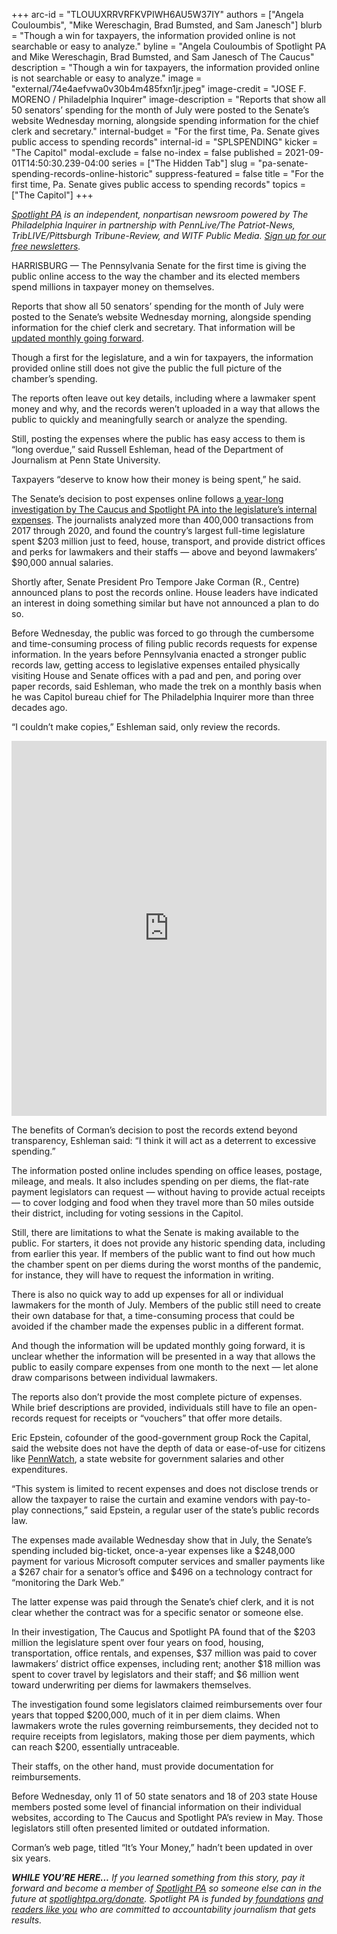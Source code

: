 +++
arc-id = "TLOUUXRRVRFKVPIWH6AU5W37IY"
authors = ["Angela Couloumbis", "Mike Wereschagin, Brad Bumsted, and Sam Janesch"]
blurb = "Though a win for taxpayers, the information provided online is not searchable or easy to analyze."
byline = "Angela Couloumbis of Spotlight PA and Mike Wereschagin, Brad Bumsted, and Sam Janesch of The Caucus"
description = "Though a win for taxpayers, the information provided online is not searchable or easy to analyze."
image = "external/74e4aefvwa0v30b4m485fxn1jr.jpeg"
image-credit = "JOSE F. MORENO / Philadelphia Inquirer"
image-description = "Reports that show all 50 senators’ spending for the month of July were posted to the Senate’s website Wednesday morning, alongside spending information for the chief clerk and secretary."
internal-budget = "For the first time, Pa. Senate gives public access to spending records"
internal-id = "SPLSPENDING"
kicker = "The Capitol"
modal-exclude = false
no-index = false
published = 2021-09-01T14:50:30.239-04:00
series = ["The Hidden Tab"]
slug = "pa-senate-spending-records-online-historic"
suppress-featured = false
title = "For the first time, Pa. Senate gives public access to spending records"
topics = ["The Capitol"]
+++

<a href="https://www.spotlightpa.org/"><i>Spotlight PA</i></a><i>&nbsp;is an independent, nonpartisan newsroom powered by The Philadelphia Inquirer in partnership with PennLive/The Patriot-News, TribLIVE/Pittsburgh Tribune-Review, and WITF Public Media.&nbsp;</i><a href="https://www.spotlightpa.org/newsletters"><i>Sign up for our free newsletters</i></a><i>.</i>

HARRISBURG — The Pennsylvania Senate for the first time is giving the public online access to the way the chamber and its elected members spend millions in taxpayer money on themselves.

Reports that show all 50 senators’ spending for the month of July were posted to the Senate’s website Wednesday morning, alongside spending information for the chief clerk and secretary. That information will be <a href="https://www.pasen.gov/RTKL/monthlyExpenses.cfm">updated monthly going forward</a>.

Though a first for the legislature, and a win for taxpayers, the information provided online still does not give the public the full picture of the chamber’s spending. 

<script src="https://www.spotlightpa.org/embed.js" async></script><div data-spl-embed-version="1" data-spl-src="https://www.spotlightpa.org/embeds/newsletter/"></div>

The reports often leave out key details, including where a lawmaker spent money and why, and the records weren’t uploaded in a way that allows the public to quickly and meaningfully search or analyze the spending.

Still, posting the expenses where the public has easy access to them is “long overdue,” said Russell Eshleman, head of the Department of Journalism at Penn State University. 

Taxpayers “deserve to know how their money is being spent,” he said.

The Senate’s decision to post expenses online follows <a href="https://www.spotlightpa.org/series/the-hidden-tab/" target="_blank">a year-long investigation by The Caucus and Spotlight PA into the legislature’s internal expenses</a>. The journalists analyzed more than 400,000 transactions from 2017 through 2020, and found the country’s largest full-time legislature spent $203 million just to feed, house, transport, and provide district offices and perks for lawmakers and their staffs — above and beyond lawmakers’ $90,000 annual salaries.

Shortly after, Senate President Pro Tempore Jake Corman (R., Centre) announced plans to post the records online. House leaders have indicated an interest in doing something similar but have not announced a plan to do so.

Before Wednesday, the public was forced to go through the cumbersome and time-consuming process of filing public records requests for expense information. In the years before Pennsylvania enacted a stronger public records law, getting access to legislative expenses&nbsp;entailed physically visiting House and Senate offices with a pad and pen, and poring over paper records, said Eshleman, who made the trek on a monthly basis when he was Capitol bureau chief for The Philadelphia Inquirer more than three decades ago.

“I couldn’t make copies,” Eshleman said, only review the records.

<iframe src='https://flo.uri.sh/visualisation/5537018/embed' title='Interactive or visual content' class='flourish-embed-iframe' frameborder='0' scrolling='no' style='width:100%;height:600px;' sandbox='allow-same-origin allow-forms allow-scripts allow-downloads allow-popups allow-popups-to-escape-sandbox allow-top-navigation-by-user-activation'></iframe>

The benefits of Corman’s decision to post the records extend beyond transparency, Eshleman said: “I think it will act as a deterrent to excessive spending.”

The information posted online includes spending on office leases, postage, mileage, and meals. It also includes spending on per diems, the flat-rate payment legislators can request — without having to provide actual receipts — to cover lodging and food when they travel more than 50 miles outside their district, including for voting sessions in the Capitol.

Still, there are limitations to what the Senate is making available to the public. For starters, it does not provide any historic spending data, including from earlier this year. If members of the public want to find out how much the chamber spent on per diems during the worst months of the pandemic, for instance, they will have to request the information in writing.

There is also no quick way to add up expenses for all or individual lawmakers for the month of July. Members of the public still need to create their own database for that, a time-consuming process that could be avoided if the chamber made the expenses public in a different format.

And though the information will be updated monthly going forward, it is unclear whether the information will be presented in a way that allows the public to easily compare expenses from one month to the next — let alone draw comparisons between individual lawmakers.

The reports also don’t provide the most complete picture of expenses. While brief descriptions are provided, individuals still have to file an open-records request for receipts or “vouchers” that offer more details. 

Eric Epstein, cofounder of the good-government group Rock the Capital, said the website does not have the depth of data or ease-of-use for citizens like <a href="http://pennwatch.pa.gov/employees/Pages/Employee-Salaries.aspx" target="_blank">PennWatch</a>, a state website for government salaries and other expenditures.

“This system is limited to recent expenses and does not disclose trends or allow the taxpayer to raise the curtain and examine vendors with pay-to-play connections,” said Epstein, a regular user of the state’s public records law.

The expenses made available Wednesday show that in July, the Senate’s spending included big-ticket, once-a-year expenses like a $248,000 payment for various Microsoft computer services and smaller payments like a $267 chair for a senator’s office and $496 on a technology contract for “monitoring the Dark Web.”

<script src="https://www.spotlightpa.org/embed.js" async></script><div data-spl-embed-version="1" data-spl-src="https://www.spotlightpa.org/embeds/donate/?teaser_text=If%20you%20learned%20something%20from%20this%20report%2C%20pay%20it%20forward%20and%20become%20a%20member%20of%20Spotlight%20PA%20so%20someone%20else%20can%20in%20the%20future."></div>


The latter expense was paid through the Senate’s chief clerk, and it is not clear whether the contract was for a specific senator or someone else.

In their investigation, The Caucus and Spotlight PA found that of the $203 million the legislature spent over four years on food, housing, transportation, office rentals, and expenses, $37 million was paid to cover lawmakers’ district office expenses, including rent; another $18 million was spent to cover travel by legislators and their staff; and $6 million went toward underwriting per diems for lawmakers themselves.

The investigation found some legislators claimed reimbursements over four years that topped $200,000, much of it in per diem claims. When lawmakers wrote the rules governing reimbursements, they decided not to require receipts from legislators, making those per diem payments, which can reach $200, essentially untraceable.

Their staffs, on the other hand, must provide documentation for reimbursements.

Before Wednesday, only 11 of 50 state senators and 18 of 203 state House members posted some level of financial information on their individual websites, according to The Caucus and Spotlight PA’s review in May. Those legislators still often presented limited or outdated information. 

Corman’s web page, titled “It’s Your Money,” hadn’t been updated in over six years.

<i><b>WHILE YOU’RE HERE...</b></i><i> If you learned something from this story, pay it forward and become a member of </i><a href="https://www.spotlightpa.org/"><i>Spotlight PA</i></a><i> so someone else can in the future at </i><a href="http://spotlightpa.org/donate"><i>spotlightpa.org/donate</i></a><i>. Spotlight PA is funded by</i><a href="https://www.spotlightpa.org/support"><i> foundations</i></a><i> </i><a href="https://www.spotlightpa.org/support"><i>and readers like you</i></a><i> who are committed to accountability journalism that gets results.</i>
